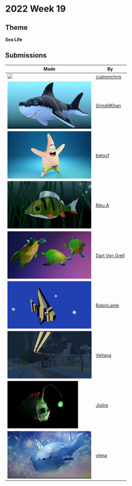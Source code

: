 # 2022 Week 19


## Theme

**Sea Life**


## Submissions

| Made | By |
|------|----|
| <img src="./customchris/JackCrab.png" height="150" /> | [customchris](./customchris/) |
| <img src="./GrindillKhan/Weekly_Sea_Life_GrindillKhan.jpg" height="150" /> | [GrindillKhan](./GrindillKhan/) |
| <img src="./betovf/patrick-star.png" height="150" /> | [betovf](./betovf/) |
| <img src="./RikuA/fisu.png" height="150" /> | [Riku A](./RikuA/) |
| <img src="./DartVonGrell/Turtle_Render.png" height="150" /> | [Dart Von Grell](./DartVonGrell/) |
| <img src="./RobinLamb/AngelFish.png" height="150" /> | [RobinLamb](./RobinLamb/) |
| <img src="./Veltana/underwatertheme.png" height="150" /> | [Veltana](./Veltana/) |
| <img src="./Jisilra/Fish_04.png" height="150" /> | [Jisilra](./Jisilra/) |
| <img src="./vlena/babywhale.png" height="150" /> | [vlena](./vlena/) |
